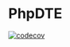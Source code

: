 # PhpDTE
[![codecov](https://codecov.io/gh/Zen0x7/PhpDTE/branch/master/graph/badge.svg?token=61UY9U5OU4)](https://codecov.io/gh/Zen0x7/PhpDTE)